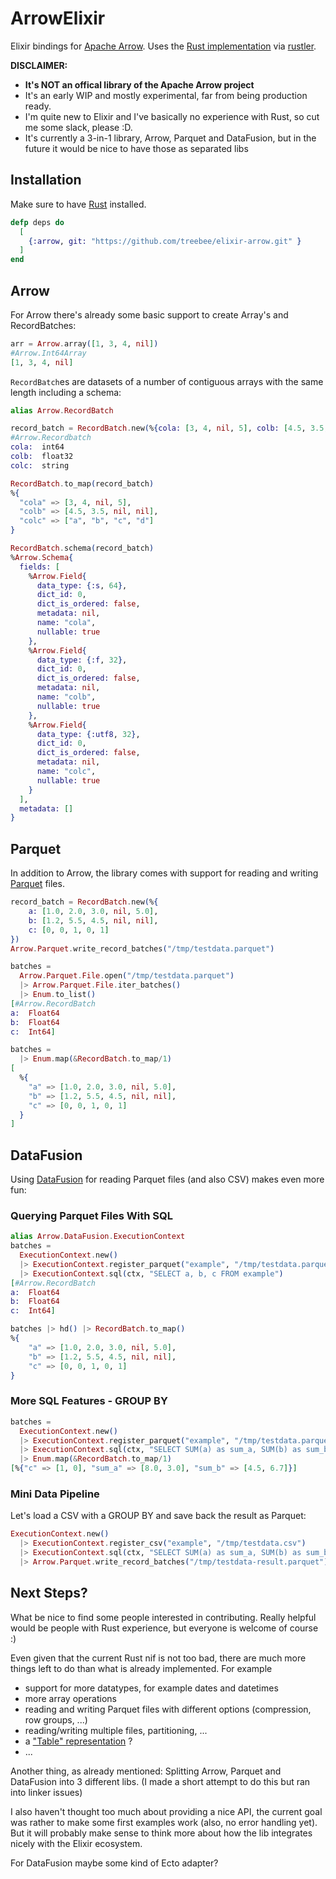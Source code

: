 # ArrowElixir

Elixir bindings for [Apache Arrow](https://arrow.apache.org/). Uses the
[Rust implementation](https://github.com/apache/arrow/tree/master/rust) via [rustler](https://github.com/rusterlium/rustler/).

**DISCLAIMER:**

- **It's NOT an offical library of the Apache Arrow project**
- It's an early WIP and mostly experimental, far from being production ready.
- I'm quite new to Elixir and I've basically no experience with Rust, so cut me some slack, please :D.
- It's currently a 3-in-1 library, Arrow, Parquet and DataFusion, but in
  the future it would be nice to have those as separated libs

## Installation

Make sure to have [Rust](https://rustup.rs/) installed.

```elixir
defp deps do
  [
    {:arrow, git: "https://github.com/treebee/elixir-arrow.git" }
  ]
end
```

## Arrow

For Arrow there's already some basic support to create Array's and RecordBatches:

```elixir
arr = Arrow.array([1, 3, 4, nil])
#Arrow.Int64Array
[1, 3, 4, nil]
```

`RecordBatch`es are datasets of a number of contiguous arrays
with the same length including a schema:

```elixir
alias Arrow.RecordBatch

record_batch = RecordBatch.new(%{cola: [3, 4, nil, 5], colb: [4.5, 3.5, nil, nil], colc: ["a", "b", "c", "d"]})
#Arrow.Recordbatch
cola:  int64
colb:  float32
colc:  string

RecordBatch.to_map(record_batch)
%{
  "cola" => [3, 4, nil, 5],
  "colb" => [4.5, 3.5, nil, nil],
  "colc" => ["a", "b", "c", "d"]
}

RecordBatch.schema(record_batch)
%Arrow.Schema{
  fields: [
    %Arrow.Field{
      data_type: {:s, 64},
      dict_id: 0,
      dict_is_ordered: false,
      metadata: nil,
      name: "cola",
      nullable: true
    },
    %Arrow.Field{
      data_type: {:f, 32},
      dict_id: 0,
      dict_is_ordered: false,
      metadata: nil,
      name: "colb",
      nullable: true
    },
    %Arrow.Field{
      data_type: {:utf8, 32},
      dict_id: 0,
      dict_is_ordered: false,
      metadata: nil,
      name: "colc",
      nullable: true
    }
  ],
  metadata: []
}
```

## Parquet

In addition to Arrow, the library comes with support for
reading and writing [Parquet](https://parquet.apache.org/) files.

```elixir
record_batch = RecordBatch.new(%{
    a: [1.0, 2.0, 3.0, nil, 5.0],
    b: [1.2, 5.5, 4.5, nil, nil],
    c: [0, 0, 1, 0, 1]
})
Arrow.Parquet.write_record_batches("/tmp/testdata.parquet")

batches =
  Arrow.Parquet.File.open("/tmp/testdata.parquet")
  |> Arrow.Parquet.File.iter_batches()
  |> Enum.to_list()
[#Arrow.RecordBatch
a:  Float64
b:  Float64
c:  Int64]

batches =
  |> Enum.map(&RecordBatch.to_map/1)
[
  %{
    "a" => [1.0, 2.0, 3.0, nil, 5.0],
    "b" => [1.2, 5.5, 4.5, nil, nil],
    "c" => [0, 0, 1, 0, 1]
  }
]


```

## DataFusion

Using [DataFusion](https://github.com/apache/arrow/tree/master/rust/datafusion) for reading Parquet files (and also CSV) makes even more fun:

### Querying Parquet Files With SQL

```elixir
alias Arrow.DataFusion.ExecutionContext
batches =
  ExecutionContext.new()
  |> ExecutionContext.register_parquet("example", "/tmp/testdata.parquet")
  |> ExecutionContext.sql(ctx, "SELECT a, b, c FROM example")
[#Arrow.RecordBatch
a:  Float64
b:  Float64
c:  Int64]

batches |> hd() |> RecordBatch.to_map()
%{
    "a" => [1.0, 2.0, 3.0, nil, 5.0],
    "b" => [1.2, 5.5, 4.5, nil, nil],
    "c" => [0, 0, 1, 0, 1]
}
```

### More SQL Features - GROUP BY

```elixir
batches =
  ExecutionContext.new()
  |> ExecutionContext.register_parquet("example", "/tmp/testdata.parquet")
  |> ExecutionContext.sql(ctx, "SELECT SUM(a) as sum_a, SUM(b) as sum_b, c FROM example GROUP BY")
  |> Enum.map(&RecordBatch.to_map/1)
[%{"c" => [1, 0], "sum_a" => [8.0, 3.0], "sum_b" => [4.5, 6.7]}]
```

### Mini Data Pipeline

Let's load a CSV with a GROUP BY and save back the result as Parquet:

```elixir
ExecutionContext.new()
  |> ExecutionContext.register_csv("example", "/tmp/testdata.csv")
  |> ExecutionContext.sql(ctx, "SELECT SUM(a) as sum_a, SUM(b) as sum_b, c FROM example GROUP BY")
  |> Arrow.Parquet.write_record_batches("/tmp/testdata-result.parquet")
```

## Next Steps?

What be nice to find some people interested in contributing. Really helpful
would be people with Rust experience, but everyone is welcome of course :)

Even given that the current Rust nif is not too bad, there are much more
things left to do than what is already implemented.
For example

- support for more datatypes, for example dates and datetimes
- more array operations
- reading and writing Parquet files with different options (compression, row groups, ...)
- reading/writing multiple files, partitioning, ...
- a ["Table" representation](https://arrow.apache.org/docs/python/data.html#tables) ?
- ...

Another thing, as already mentioned: Splitting Arrow, Parquet and DataFusion
into 3 different libs. (I made a short attempt to do this but ran into linker issues)

I also haven't thought too much about providing a nice API, the current
goal was rather to make some first examples work (also, no error handling yet).
But it will probably make sense to think more about how the lib integrates
nicely with the Elixir ecosystem.

For DataFusion maybe some kind of Ecto adapter?
